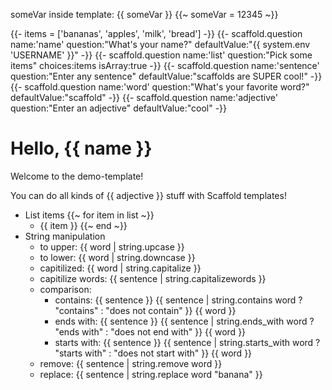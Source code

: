 someVar inside template: {{ someVar }}
{{~ someVar = 12345 ~}}

{{- items = ['bananas', 'apples', 'milk', 'bread'] -}}
{{- scaffold.question name:'name' question:"What's your name?" defaultValue:"{{ system.env 'USERNAME' }}" -}}
{{- scaffold.question name:'list' question:"Pick some items" choices:items isArray:true -}}
{{- scaffold.question name:'sentence' question:"Enter any sentence" defaultValue:"scaffolds are SUPER cool!" -}}
{{- scaffold.question name:'word' question:"What's your favorite word?" defaultValue:"scaffold" -}}
{{- scaffold.question name:'adjective' question:"Enter an adjective" defaultValue:"cool" -}}

# Hello, {{ name }}

Welcome to the demo-template!

You can do all kinds of {{ adjective }} stuff with Scaffold templates!

- List items
{{~ for item in list ~}}
  - {{ item }}
{{~ end ~}}
- String manipulation
  - to upper: {{ word | string.upcase }}
  - to lower: {{ word | string.downcase }}
  - capitilized: {{ word | string.capitalize }}
  - capitilize words: {{ sentence | string.capitalizewords }}
  - comparison:
    - contains: {{ sentence }} {{ sentence | string.contains word ? "contains" : "does not contain" }} {{ word }}
    - ends with: {{ sentence }} {{ sentence | string.ends_with word ? "ends with" : "does not end with" }} {{ word }}
    - starts with: {{ sentence }} {{ sentence | string.starts_with word ? "starts with" : "does not start with" }} {{ word }}
  - remove: {{ sentence | string.remove word }}
  - replace: {{ sentence | string.replace word "banana" }}
